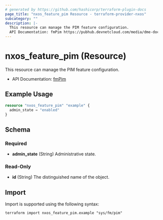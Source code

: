 ```yaml
---
# generated by https://github.com/hashicorp/terraform-plugin-docs
page_title: "nxos_feature_pim Resource - terraform-provider-nxos"
subcategory: ""
description: |-
  This resource can manage the PIM feature configuration.
  API Documentation: fmPim https://pubhub.devnetcloud.com/media/dme-docs-10-2-2/docs/Feature%20Management/fm:Pim/
---
```


# nxos_feature_pim (Resource)

This resource can manage the PIM feature configuration.

- API Documentation: [fmPim](https://pubhub.devnetcloud.com/media/dme-docs-10-2-2/docs/Feature%20Management/fm:Pim/)

## Example Usage

```terraform
resource "nxos_feature_pim" "example" {
  admin_state = "enabled"
}
```

<!-- schema generated by tfplugindocs -->
## Schema

### Required

- **admin_state** (String) Administrative state.

### Read-Only

- **id** (String) The distinguished name of the object.

## Import

Import is supported using the following syntax:

```shell
terraform import nxos_feature_pim.example "sys/fm/pim"
```
